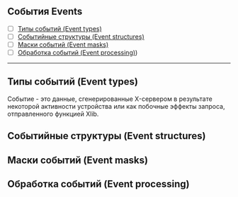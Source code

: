 ## События Events
- [ ] [Типы событий (Event types)](./Events.md#Типы-событий-Event-types)
- [ ] [Событийные структуры (Event structures)](./Events.md#Событийные-структуры-Event-structures)
- [ ] [Маски событий (Event masks)](./Events.md#Маски-событий-Event-masks)
- [ ] [Обработка событий (Event processing)](./Events.md#Обработка-событий-Event-processing))
------------
## Типы событий (Event types)

Событие - это данные, сгенерированные X-сервером в результате некоторой активности устройства или как побочные эффекты запроса, отправленного функцией Xlib.

## Событийные структуры (Event structures)


## Маски событий (Event masks)


## Обработка событий (Event processing)

